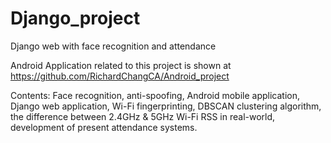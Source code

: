 # Django_project
Django web with face recognition and attendance

Android Application related to this project is shown at https://github.com/RichardChangCA/Android_project

Contents: Face recognition, anti-spoofing, Android mobile application, Django web application, Wi-Fi fingerprinting, DBSCAN clustering algorithm, the difference between 2.4GHz & 5GHz Wi-Fi RSS in real-world, development of present attendance systems.
